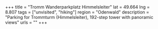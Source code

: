 +++
title = "Tromm Wanderparkplatz Himmelsleiter"
lat = 49.664
lng = 8.807
tags = ["unvisited", "hiking"]
region = "Odenwald"
description = "Parking for Trommturm (Himmelsleiter), 192-step tower with panoramic views"
urls = ""
+++